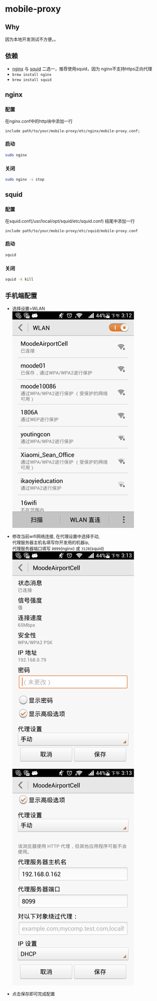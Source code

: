 mobile-proxy
============

## Why
因为本地开发测试不方便。。

## 依赖

* [nginx](http://nginx.org/cn/) 与 [squid](http://www.squid-cache.org/) 二选一，推荐使用squid，因为 nginx不支持https正向代理
* `brew install nginx`
* `brew install squid`

## nginx

### 配置

在nginx.conf中的http块中添加一行
```
include path/to/your/mobile-proxy/etc/nginx/mobile-proxy.conf;
```

### 启动

```bash
sudo nginx
```
### 关闭

```bash
sudo nginx -s stop
```

## squid

### 配置
在squid.conf(/usr/local/opt/squid/etc/squid.conf) 结尾中添加一行
```
include path/to/your/mobile-proxy/etc/squid/mobile-proxy.conf
```

### 启动

```bash
squid
```

### 关闭
```bash
squid -k kill
```

## 手机端配置

* 选择设置>WLAN     
![WLAN](screenshots/s_wlan.png.small.png)

* 修改当前wifi网络连接, 在代理设置中选择手动,     
代理服务器主机名填写你开发用的机器ip,    
代理服务器端口填写 `8099`(nginx) 或 `3128`(squid)     
![WLAN_M1](screenshots/s_wlan_modify1.png.small.png)
![WLAN_M1](screenshots/s_wlan_modify2.png.small.png)

* 点击保存即可完成配置




